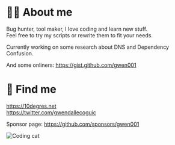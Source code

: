 # 👨‍💻 About me

Bug hunter, tool maker, I love coding and learn new stuff.  
Feel free to try my scripts or rewrite them to fit your needs.  

Currently working on some research about DNS and Dependency Confusion.  

And some onliners: https://gist.github.com/gwen001  


# 🧐 Find me

https://10degres.net  
https://twitter.com/gwendallecoguic  

Sponsor page: https://github.com/sponsors/gwen001  



![Coding cat](https://i.giphy.com/media/JIX9t2j0ZTN9S/giphy.webp)
